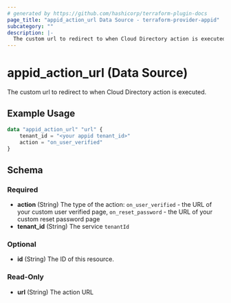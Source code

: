 ```yaml
---
# generated by https://github.com/hashicorp/terraform-plugin-docs
page_title: "appid_action_url Data Source - terraform-provider-appid"
subcategory: ""
description: |-
  The custom url to redirect to when Cloud Directory action is executed.
---
```


# appid_action_url (Data Source)

The custom url to redirect to when Cloud Directory action is executed.

## Example Usage

```terraform
data "appid_action_url" "url" {
    tenant_id = "<your appid tenant_id>"
    action = "on_user_verified"
}
```

<!-- schema generated by tfplugindocs -->
## Schema

### Required

- **action** (String) The type of the action: `on_user_verified` - the URL of your custom user verified page, `on_reset_password` - the URL of your custom reset password page
- **tenant_id** (String) The service `tenantId`

### Optional

- **id** (String) The ID of this resource.

### Read-Only

- **url** (String) The action URL


